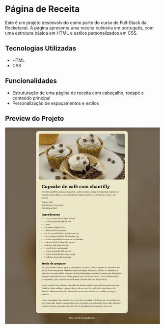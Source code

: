 # Página de Receita

Este é um projeto desenvolvido como parte do curso de Full-Stack da Rocketseat. A página apresenta uma receita culinária em português, com uma estrutura básica em HTML e estilos personalizados em CSS.

## Tecnologias Utilizadas

- HTML
- CSS

## Funcionalidades

- Estruturação de uma página de receita com cabeçalho, rodapé e conteúdo principal
- Personalização de espaçamentos e estilos

## Preview do Projeto

![Preview do Projeto](assets/preview.png)
